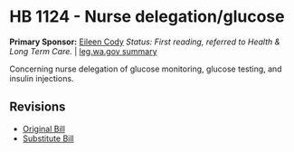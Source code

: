 # HB 1124 - Nurse delegation/glucose
**Primary Sponsor:** [Eileen Cody](/person/leg/eileen.cody.md)
*Status: First reading, referred to Health & Long Term Care.* | [leg.wa.gov summary](https://app.leg.wa.gov/billsummary?BillNumber=1124&Year=2021)

Concerning nurse delegation of glucose monitoring, glucose testing, and insulin injections.

## Revisions
* [Original Bill](1/)
* [Substitute Bill](S/)